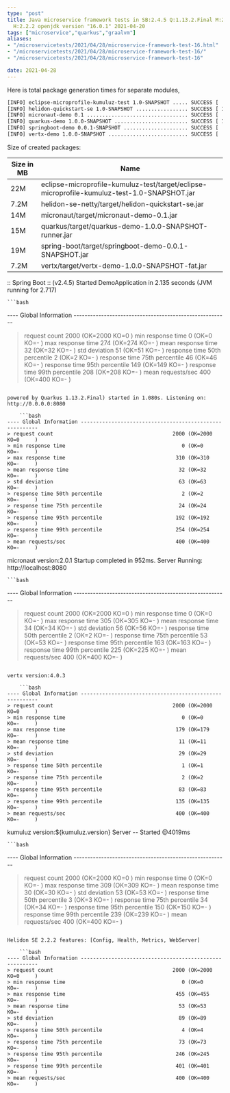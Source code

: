 ```yaml
---
type: "post"
title: Java microservice framework tests in SB:2.4.5 Q:1.13.2.Final M:2.4.4 V:4.0.3
  H:2.2.2 openjdk version "16.0.1" 2021-04-20
tags: ["microservice","quarkus","graalvm"]
aliases:
- "/microservicetests/2021/04/28/microservice-framework-test-16.html"
- "/microservicetests/2021/04/28/microservice-framework-test-16/"
- "/microservicetests/2021/04/28/microservice-framework-test-16"

date: 2021-04-28
---
```

 
Here is total package generation times for separate modules,
```bash
[INFO] eclipse-microprofile-kumuluz-test 1.0-SNAPSHOT ..... SUCCESS [  3.978 s]
[INFO] helidon-quickstart-se 1.0-SNAPSHOT ................. SUCCESS [ 10.605 s]
[INFO] micronaut-demo 0.1 ................................. SUCCESS [  7.933 s]
[INFO] quarkus-demo 1.0.0-SNAPSHOT ........................ SUCCESS [ 16.442 s]
[INFO] springboot-demo 0.0.1-SNAPSHOT ..................... SUCCESS [  8.425 s]
[INFO] vertx-demo 1.0.0-SNAPSHOT .......................... SUCCESS [  4.688 s]
```
Size of created packages:

| Size in MB |  Name |
|------------|-------|
| 22M | eclipse-microprofile-kumuluz-test/target/eclipse-microprofile-kumuluz-test-1.0-SNAPSHOT.jar |
| 7.2M | helidon-se-netty/target/helidon-quickstart-se.jar |
| 14M | micronaut/target/micronaut-demo-0.1.jar |
| 15M | quarkus/target/quarkus-demo-1.0.0-SNAPSHOT-runner.jar |
| 19M | spring-boot/target/springboot-demo-0.0.1-SNAPSHOT.jar |
| 7.2M | vertx/target/vertx-demo-1.0.0-SNAPSHOT-fat.jar |


:: Spring Boot :: (v2.4.5) Started DemoApplication in 2.135 seconds (JVM running for 2.717)

    ```bash
---- Global Information --------------------------------------------------------
> request count                                       2000 (OK=2000   KO=0     )
> min response time                                      0 (OK=0      KO=-     )
> max response time                                    274 (OK=274    KO=-     )
> mean response time                                    32 (OK=32     KO=-     )
> std deviation                                         51 (OK=51     KO=-     )
> response time 50th percentile                          2 (OK=2      KO=-     )
> response time 75th percentile                         46 (OK=46     KO=-     )
> response time 95th percentile                        149 (OK=149    KO=-     )
> response time 99th percentile                        208 (OK=208    KO=-     )
> mean requests/sec                                    400 (OK=400    KO=-     )
```

powered by Quarkus 1.13.2.Final) started in 1.080s. Listening on: http://0.0.0.0:8080

    ```bash
---- Global Information --------------------------------------------------------
> request count                                       2000 (OK=2000   KO=0     )
> min response time                                      0 (OK=0      KO=-     )
> max response time                                    310 (OK=310    KO=-     )
> mean response time                                    32 (OK=32     KO=-     )
> std deviation                                         63 (OK=63     KO=-     )
> response time 50th percentile                          2 (OK=2      KO=-     )
> response time 75th percentile                         24 (OK=24     KO=-     )
> response time 95th percentile                        192 (OK=192    KO=-     )
> response time 99th percentile                        254 (OK=254    KO=-     )
> mean requests/sec                                    400 (OK=400    KO=-     )
```

micronaut version:2.0.1 Startup completed in 952ms. Server Running: http://localhost:8080

    ```bash
---- Global Information --------------------------------------------------------
> request count                                       2000 (OK=2000   KO=0     )
> min response time                                      0 (OK=0      KO=-     )
> max response time                                    305 (OK=305    KO=-     )
> mean response time                                    34 (OK=34     KO=-     )
> std deviation                                         56 (OK=56     KO=-     )
> response time 50th percentile                          2 (OK=2      KO=-     )
> response time 75th percentile                         53 (OK=53     KO=-     )
> response time 95th percentile                        163 (OK=163    KO=-     )
> response time 99th percentile                        225 (OK=225    KO=-     )
> mean requests/sec                                    400 (OK=400    KO=-     )
```

vertx version:4.0.3

    ```bash
---- Global Information --------------------------------------------------------
> request count                                       2000 (OK=2000   KO=0     )
> min response time                                      0 (OK=0      KO=-     )
> max response time                                    179 (OK=179    KO=-     )
> mean response time                                    11 (OK=11     KO=-     )
> std deviation                                         29 (OK=29     KO=-     )
> response time 50th percentile                          1 (OK=1      KO=-     )
> response time 75th percentile                          2 (OK=2      KO=-     )
> response time 95th percentile                         83 (OK=83     KO=-     )
> response time 99th percentile                        135 (OK=135    KO=-     )
> mean requests/sec                                    400 (OK=400    KO=-     )
```

kumuluz version:${kumuluz.version} Server -- Started @4019ms

    ```bash
---- Global Information --------------------------------------------------------
> request count                                       2000 (OK=2000   KO=0     )
> min response time                                      0 (OK=0      KO=-     )
> max response time                                    309 (OK=309    KO=-     )
> mean response time                                    30 (OK=30     KO=-     )
> std deviation                                         53 (OK=53     KO=-     )
> response time 50th percentile                          3 (OK=3      KO=-     )
> response time 75th percentile                         34 (OK=34     KO=-     )
> response time 95th percentile                        150 (OK=150    KO=-     )
> response time 99th percentile                        239 (OK=239    KO=-     )
> mean requests/sec                                    400 (OK=400    KO=-     )
```

Helidon SE 2.2.2 features: [Config, Health, Metrics, WebServer]

    ```bash
---- Global Information --------------------------------------------------------
> request count                                       2000 (OK=2000   KO=0     )
> min response time                                      0 (OK=0      KO=-     )
> max response time                                    455 (OK=455    KO=-     )
> mean response time                                    53 (OK=53     KO=-     )
> std deviation                                         89 (OK=89     KO=-     )
> response time 50th percentile                          4 (OK=4      KO=-     )
> response time 75th percentile                         73 (OK=73     KO=-     )
> response time 95th percentile                        246 (OK=245    KO=-     )
> response time 99th percentile                        401 (OK=401    KO=-     )
> mean requests/sec                                    400 (OK=400    KO=-     )
```
